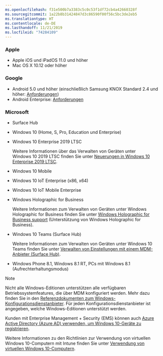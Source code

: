 ```yaml
---
ms.openlocfilehash: f31e500b7a3383c5c0c53f1df72cb4a42660328f
ms.sourcegitcommit: 1a22b8b31424847d3c86590f00f56c5bc3de2eb5
ms.translationtype: HT
ms.contentlocale: de-DE
ms.lasthandoff: 11/21/2019
ms.locfileid: "74284109"
---
```



### <a name="apple"></a>Apple
- Apple iOS und iPadOS 11.0 und höher
- Mac OS X 10.12 oder höher

### <a name="google"></a>Google
- Android 5.0 und höher (einschließlich Samsung KNOX Standard 2.4 und höher: [Anforderungen](https://www.samsungknox.com/en/knox-platform/supported-devices/2.4+))
- Android Enterprise: [Anforderungen](https://support.google.com/work/android/topic/9428066)

### <a name="microsoft"></a>Microsoft

- Surface Hub
- Windows 10 (Home, S, Pro, Education und Enterprise)
- Windows 10 Enterprise 2019 LTSC

  Weitere Informationen über das Verwalten von Geräten unter Windows 10 2019 LTSC finden Sie unter [Neuerungen in Windows 10 Enterprise 2019 LTSC](https://docs.microsoft.com/windows/whats-new/ltsc/whats-new-windows-10-2019).
  
- Windows 10 Mobile
- Windows 10 IoT Enterprise (x86, x64)
- Windows 10 IoT Mobile Enterprise
- Windows Holographic for Business

  Weitere Informationen zum Verwalten von Geräten unter Windows Holographic for Business finden Sie unter [Windows Holographic for Business support](../fundamentals/windows-holographic-for-business.md) (Unterstützung von Windows Holographic for Business).

- Windows 10 Teams (Surface Hub)

   Weitere Informationen zum Verwalten von Geräten unter Windows 10 Teams finden Sie unter [Verwalten von Einstellungen mit einem MDM-Anbieter (Surface Hub)](https://docs.microsoft.com/surface-hub/manage-settings-with-mdm-for-surface-hub).
- Windows Phone 8.1, Windows 8.1 RT, PCs mit Windows 8.1 (Aufrechterhaltungsmodus)

> [!NOTE]
> Nicht alle Windows-Editionen unterstützen alle verfügbaren Betriebssystemfeatures, die über MDM konfiguriert werden. Mehr dazu finden Sie in den [Referenzdokumenten zum Windows-Konfigurationsdienstanbieter](https://docs.microsoft.com/windows/configuration/provisioning-packages/how-it-pros-can-use-configuration-service-providers). Für jeden Konfigurationsdienstanbieter ist angegeben, welche Windows-Editionen unterstützt werden.

Kunden mit Enterprise Management + Security (EMS) können auch [Azure Active Directory (Azure AD) verwenden, um Windows 10-Geräte zu registrieren](/intune/windows-enroll).

Weitere Informationen zu den Richtlinien zur Verwendung von virtuellen Windows 10-Computern mit Intune finden Sie unter [Verwendung von virtuellen Windows 10-Computern](../fundamentals/windows-10-virtual-machines.md).

